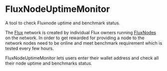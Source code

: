 # FluxNodeUptimeMonitor

A tool to check Fluxnode uptime and benchmark status.

The [Flux](https://runonflux.io/) network is created by individual Flux owners running [FluxNodes ](https://www.runonflux.io/flux-nodes.html)on the network. In order to get rewarded for providing a node to the network nodes need to be online and meet benchmark requirement which is tested every few hours. 

FluxNodeUptimeMonitor lets users enter their wallet address and check all their node uptime and benchmarks status.
